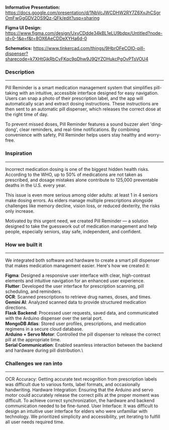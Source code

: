 **Informative Presentation:** https://docs.google.com/presentation/d/1NbVcJWCDHW2RY7Z6XvJhCSgrOmFwGgGDV2OS9Qz-QFk/edit?usp=sharing

**Figma UI Design:** https://www.figma.com/design/UxyCDdde34kBL1eLU9bdpx/Untitled?node-id=0-1&p=f&t=8OX6AeCDDeXYHa6d-0

**Schematics:** https://www.tinkercad.com/things/9HbrOFeCOlO-pill-dispenser?sharecode=k7XHtGjkRbCvFKqc9qDhw9J9QYZOHukcPgOvPTsVOU4

### Description
---
Pill Reminder is a smart medication management system that simplifies pill-taking with an intuitive, accessible interface designed for easy navigation. Users can snap a photo of their prescription label, and the app will automatically scan and extract dosing instructions. These instructions are then sent to an automatic pill dispenser, which releases the correct dose at the right time of day.

To prevent missed doses, Pill Reminder features a sound buzzer alert 'ding-dong', clear reminders, and real-time notifications. By combining convenience with safety, Pill Reminder helps users stay healthy and worry-free.

### Inspiration
---
Incorrect medication dosing is one of the biggest hidden health risks. According to the WHO, up to 50% of medications are not taken as prescribed, and dosage mistakes alone contribute to 125,000 preventable deaths in the U.S. every year.

This issue is even more serious among older adults: at least 1 in 4 seniors make dosing errors. As elders manage multiple prescriptions alongside challenges like memory decline, vision loss, or reduced dexterity, the risks only increase.

Motivated by this urgent need, we created Pill Reminder — a solution designed to take the guesswork out of medication management and help people, especially seniors, stay safe, independent, and confident.

### How we built it
---
We integrated both software and hardware to create a smart pill dispenser that makes medication management easier. Here's how we created it:

**Figma**: Designed a responsive user interface with clear, high-contrast elements and intuitive navigation for an enhanced user experience.\
**Flutter**: Developed the user interface for prescription scanning, pill scheduling, and reminders.\
**OCR**: Scanned prescriptions to retrieve drug names, doses, and times.\
**Gemini AI**: Analyzed scanned data to provide structured medication directions.\
**Flask Backend**: Processed user requests, saved data, and communicated with the Arduino dispenser over the serial port.\
**MongoDB Atlas**: Stored user profiles, prescriptions, and medication regimens in a secure cloud database.\
**Arduino + Servo Motor**: Controlled the pill dispenser to release the correct pill at the appropriate time.\
**Serial Communication**: Enabled seamless interaction between the backend and hardware during pill distribution.\

### Challenges we ran into
---
OCR Accuracy: Getting accurate text recognition from prescription labels was difficult due to various fonts, label formats, and occasionally handwriting.
Hardware Integration: Ensuring that the Arduino and servo motor could accurately release the correct pills at the proper moment was difficult. To achieve correct synchronization, the hardware and backend communication needed to be fine-tuned.
User Interface: It was difficult to design an intuitive user interface for elders who were unfamiliar with technology. We prioritized simplicity and accessibility, yet iterating to fulfill all user needs required time.
